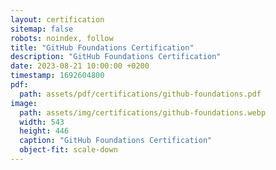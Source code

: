```yaml
---
layout: certification
sitemap: false
robots: noindex, follow
title: "GitHub Foundations Certification"
description: "GitHub Foundations Certification"
date: 2023-08-21 10:00:00 +0200
timestamp: 1692604800
pdf:
  path: assets/pdf/certifications/github-foundations.pdf
image:
  path: assets/img/certifications/github-foundations.webp
  width: 543
  height: 446
  caption: "GitHub Foundations Certification"
  object-fit: scale-down
---
```

